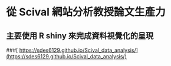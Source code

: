 # 從 Scival 網站分析教授論文生產力
## 主要使用 R shiny 來完成資料視覺化的呈現
###[ https://sdes6129.github.io/Scival_data_analysis/](https://sdes6129.github.io/Scival_data_analysis/)
